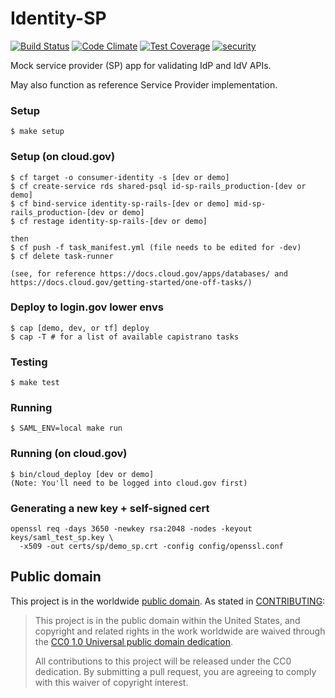 Identity-SP
===========
[![Build Status](https://travis-ci.org/18F/identity-sp-rails.svg?branch=master)](https://travis-ci.org/18F/identity-sp-rails)
[![Code Climate](https://codeclimate.com/github/18F/identity-sp-rails/badges/gpa.svg)](https://codeclimate.com/github/18F/identity-sp-rails)
[![Test Coverage](https://codeclimate.com/github/18F/identity-sp-rails/badges/coverage.svg)](https://codeclimate.com/github/18F/identity-sp-rails/coverage)
[![security](https://hakiri.io/github/18F/identity-sp-rails/master.svg)](https://hakiri.io/github/18F/identity-sp-rails/master)

Mock service provider (SP) app for validating IdP and IdV APIs.

May also function as reference Service Provider implementation.

### Setup

    $ make setup

### Setup (on cloud.gov)
    $ cf target -o consumer-identity -s [dev or demo]
    $ cf create-service rds shared-psql id-sp-rails_production-[dev or demo]
    $ cf bind-service identity-sp-rails-[dev or demo] mid-sp-rails_production-[dev or demo]
    $ cf restage identity-sp-rails-[dev or demo]

    then
    $ cf push -f task_manifest.yml (file needs to be edited for -dev)
    $ cf delete task-runner

    (see, for reference https://docs.cloud.gov/apps/databases/ and https://docs.cloud.gov/getting-started/one-off-tasks/)

### Deploy to login.gov lower envs
    $ cap [demo, dev, or tf] deploy
    $ cap -T # for a list of available capistrano tasks

### Testing

    $ make test

### Running

    $ SAML_ENV=local make run

### Running (on cloud.gov)

    $ bin/cloud_deploy [dev or demo]
    (Note: You'll need to be logged into cloud.gov first)

### Generating a new key + self-signed cert

    openssl req -days 3650 -newkey rsa:2048 -nodes -keyout keys/saml_test_sp.key \
      -x509 -out certs/sp/demo_sp.crt -config config/openssl.conf


## Public domain

This project is in the worldwide [public domain](LICENSE.md). As stated in [CONTRIBUTING](CONTRIBUTING.md):

> This project is in the public domain within the United States, and copyright and related rights in the work worldwide are waived through the [CC0 1.0 Universal public domain dedication](https://creativecommons.org/publicdomain/zero/1.0/).
>
> All contributions to this project will be released under the CC0 dedication. By submitting a pull request, you are agreeing to comply with this waiver of copyright interest.

